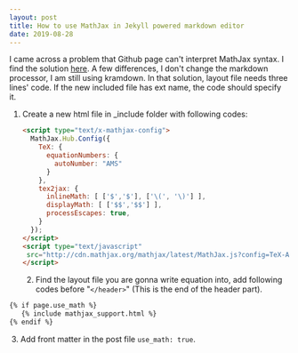 ```yaml
---
layout: post
title: How to use MathJax in Jekyll powered markdown editor
date: 2019-08-28
---
```


I came across a problem that Github page can't interpret MathJax syntax. I find the solution [here](https://haixing-hu.github.io/programming/2013/09/20/how-to-use-mathjax-in-jekyll-generated-github-pages/). A few differences, I don't change the markdown processor, I am still using kramdown. In that solution, layout file needs three lines' code. If the new included file has ext name, the code should specify it.

1. Create a new html file in _include folder with following codes:

   ```html
   <script type="text/x-mathjax-config">
     MathJax.Hub.Config({
       TeX: {
         equationNumbers: {
           autoNumber: "AMS"
         }
       },
       tex2jax: {
         inlineMath: [ ['$','$'], ['\(', '\)'] ],
         displayMath: [ ['$$','$$'] ],
         processEscapes: true,
       }
     });
   </script>
   <script type="text/javascript"
    src="http://cdn.mathjax.org/mathjax/latest/MathJax.js?config=TeX-AMS-MML_HTMLorMML">
   </script>
   ```

   2. Find the layout file you are gonna write equation into, add following codes before "``</header>``" (This is the end of the header part).

```html
{% if page.use_math %}
   {% include mathjax_support.html %}
{% endif %}
```

​		  3. Add front matter in the post file ``use_math: true``.